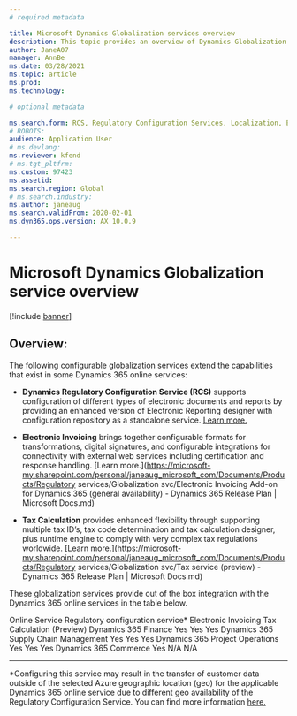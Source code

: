 ```yaml
---
# required metadata

title: Microsoft Dynamics Globalization services overview
description: This topic provides an overview of Dynamics Globalization services
author: JaneA07
manager: AnnBe
ms.date: 03/28/2021
ms.topic: article
ms.prod: 
ms.technology: 

# optional metadata

ms.search.form: RCS, Regulatory Configuration Services, Localization, Electronic invoicing, Tax calculation
# ROBOTS: 
audience: Application User
# ms.devlang: 
ms.reviewer: kfend
# ms.tgt_pltfrm: 
ms.custom: 97423
ms.assetid: 
ms.search.region: Global
# ms.search.industry: 
ms.author: janeaug
ms.search.validFrom: 2020-02-01
ms.dyn365.ops.version: AX 10.0.9

---
```

# Microsoft Dynamics Globalization service overview

[!include [banner](../includes/banner.md)]

## Overview: 
The following configurable globalization services extend the capabilities that exist in some Dynamics 365 online services:
- **Dynamics Regulatory Configuration Service (RCS)** supports configuration of different types of electronic documents and reports by providing an enhanced version of Electronic Reporting designer with configuration repository as a standalone service. [Learn more.](https://aka.ms/rcs/overview)

- **Electronic Invoicing** brings together configurable formats for transformations, digital signatures, and configurable integrations for connectivity with external web services including certification and response handling. [Learn more.](https://microsoft-my.sharepoint.com/personal/janeaug_microsoft_com/Documents/Products/Regulatory services/Globalization svc/Electronic Invoicing Add-on for Dynamics 365 (general availability) - Dynamics 365 Release Plan | Microsoft Docs.md) 

- **Tax Calculation** provides enhanced flexibility through supporting multiple tax ID’s, tax code determination and tax calculation designer, plus runtime engine to comply with very complex tax regulations worldwide. [Learn more.](https://microsoft-my.sharepoint.com/personal/janeaug_microsoft_com/Documents/Products/Regulatory services/Globalization svc/Tax service (preview) - Dynamics 365 Release Plan | Microsoft Docs.md)

These globalization services provide out of the box integration with the Dynamics 365 online services in the table below.

Online Service	Regulatory configuration service*	Electronic Invoicing 	Tax Calculation (Preview)
Dynamics 365 Finance	Yes	Yes	Yes
Dynamics 365 Supply Chain Management	Yes	Yes	Yes
Dynamics 365 Project Operations	Yes	Yes	Yes
Dynamics 365 Commerce	Yes	N/A	N/A
______________________
*Configuring this service may result in the transfer of customer data outside of the selected Azure geographic location (geo) for the applicable Dynamics 365 online service due to different geo availability of the Regulatory Configuration Service. You can find more information [here.](https://aka.ms/rcs/D365Productavailabilityguide)
